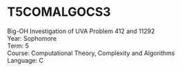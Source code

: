# T5COMALGOCS3
Big-OH Investigation of UVA Problem 412 and 11292<br/>
Year: Sophomore<br/>
Term: 5<br/>
Course: Computational Theory, Complexity and Algorithms<br/>
Language: C
